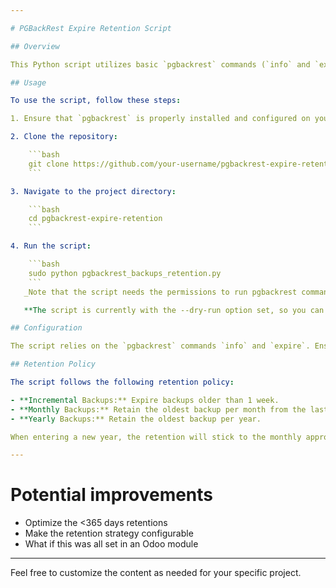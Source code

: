 ```yaml
---

# PGBackRest Expire Retention Script

## Overview

This Python script utilizes basic `pgbackrest` commands (`info` and `expire`) to manage backups efficiently. When executed at the appropriate time, the script automates the expiration of incremental backups that are more than a week old. It also retains the oldest backup per month from the last several months and follows a similar approach for the last years, preserving the oldest backup per year.

## Usage

To use the script, follow these steps:

1. Ensure that `pgbackrest` is properly installed and configured on your system.

2. Clone the repository:

    ```bash
    git clone https://github.com/your-username/pgbackrest-expire-retention.git
    ```

3. Navigate to the project directory:

    ```bash
    cd pgbackrest-expire-retention
    ```

4. Run the script:

    ```bash
    sudo python pgbackrest_backups_retention.py
    ```
   _Note that the script needs the permissions to run pgbackrest commands._

   **The script is currently with the --dry-run option set, so you can see what would happens in the logs, if you want to exit the dry run, edit `expire_command` variable**

## Configuration

The script relies on the `pgbackrest` commands `info` and `expire`. Ensure that the script is executed at an appropriate frequency to achieve the desired backup retention strategy.

## Retention Policy

The script follows the following retention policy:

- **Incremental Backups:** Expire backups older than 1 week.
- **Monthly Backups:** Retain the oldest backup per month from the last 12 months.
- **Yearly Backups:** Retain the oldest backup per year.

When entering a new year, the retention will stick to the monthly approach for the last 365 days.

---
```

# Potential improvements
- Optimize the <365 days retentions
- Make the retention strategy configurable
- What if this was all set in an Odoo module
---

Feel free to customize the content as needed for your specific project.
